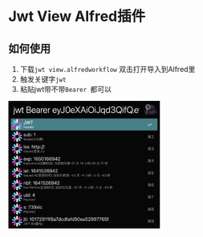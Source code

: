 # Jwt View Alfred插件

## 如何使用
1. 下载```jwt view.alfredworkflow``` 双击打开导入到Alfred里
2. 触发关键字```jwt```
3. 粘贴jwt带不带```Bearer ```都可以

<img src="images/screenshots.png" width="60%"/>